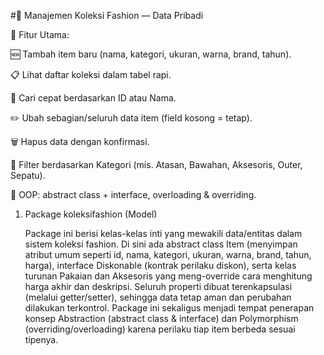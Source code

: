 #🧥 Manajemen Koleksi Fashion — Data Pribadi

🚀 Fitur Utama:

🆕 Tambah item baru (nama, kategori, ukuran, warna, brand, tahun).

📋 Lihat daftar koleksi dalam tabel rapi.

🔎 Cari cepat berdasarkan ID atau Nama.

✏️ Ubah sebagian/seluruh data item (field kosong = tetap).

🗑️ Hapus data dengan konfirmasi.

🧭 Filter berdasarkan Kategori (mis. Atasan, Bawahan, Aksesoris, Outer, Sepatu).

🧠 OOP: abstract class + interface, overloading & overriding.


1. Package koleksifashion (Model)
   
   Package ini berisi kelas-kelas inti yang mewakili data/entitas dalam sistem koleksi fashion. Di sini ada abstract class Item (menyimpan atribut umum seperti id, nama, kategori, ukuran, warna, brand, tahun, harga), interface Diskonable (kontrak perilaku diskon), serta kelas turunan Pakaian dan Aksesoris yang meng-override cara menghitung harga akhir dan deskripsi. Seluruh properti dibuat terenkapsulasi (melalui getter/setter), sehingga data tetap aman dan perubahan dilakukan terkontrol. Package ini sekaligus menjadi tempat penerapan konsep Abstraction (abstract class & interface) dan Polymorphism (overriding/overloading) karena perilaku tiap item berbeda sesuai tipenya.
